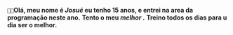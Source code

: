 `👋🏻`**Olá, meu nome é *Josué* eu tenho 15 anos, e entrei na area da programação neste ano.**
**Tento o meu *melhor* .**
**Treino todos os dias para u dia ser o melhor.**


<!---
JosueHTML2/JosueHTML2 is a ✨ special ✨ repository because its `README.md` (this file) appears on your GitHub profile.
You can click the Preview link to take a look at your changes.
--->

  
